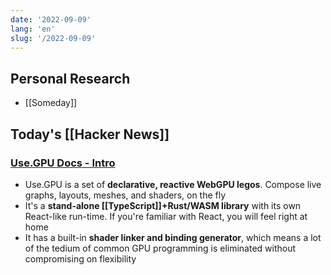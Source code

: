 ```yaml
---
date: '2022-09-09'
lang: 'en'
slug: '/2022-09-09'
---
```


## Personal Research

- [[Someday]]

## Today's [[Hacker News]]

### [Use.GPU Docs - Intro](https://usegpu.live/)

- Use.GPU is a set of **declarative, reactive WebGPU legos**. Compose live graphs, layouts, meshes, and shaders, on the fly
- It's a **stand-alone [[TypeScript]]+Rust/WASM library** with its own React-like run-time. If you're familiar with React, you will feel right at home
- It has a built-in **shader linker and binding generator**, which means a lot of the tedium of common GPU programming is eliminated without compromising on flexibility
